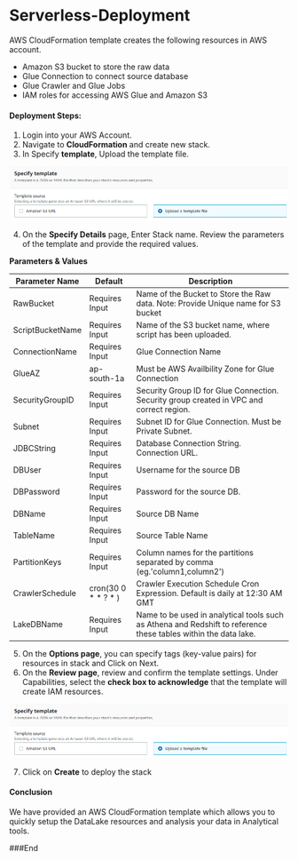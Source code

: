 # Serverless-Deployment

AWS CloudFormation template creates the following resources in AWS account.

- Amazon S3 bucket to store the raw data
- Glue Connection to connect source database
- Glue Crawler and Glue Jobs
- IAM roles for accessing AWS Glue and Amazon S3


#### Deployment Steps:
1.	Login into your AWS Account.
2.	Navigate to **CloudFormation** and create new stack.
3.	In Specify **template**, Upload the template file.

![template]( https://github.com/1CloudHub/Azure-AKS/blob/master/AWS%20Images/capture-1.png )


4.	On the **Specify Details** page, Enter Stack name. Review the parameters of the template and provide the required values.

**Parameters & Values**

|  Parameter Name | Default   | Description  |
| ------------------- | ---------- | ------------- |
|  RawBucket | Requires Input  | Name of the Bucket to Store the Raw data. Note: Provide Unique name for S3 bucket|
|  ScriptBucketName | Requires Input  | Name of the S3 bucket name, where script has been uploaded.   |
|  ConnectionName |  Requires Input | Glue Connection Name  |
| GlueAZ  | ap-south-1a   | Must be AWS Availbility Zone for Glue Connection   |
|SecurityGroupID | Requires Input | Security Group ID for Glue Connection. Security group created in VPC and correct region.|
|Subnet|Requires Input | Subnet ID for Glue Connection. Must be Private Subnet. |
|JDBCString | Requires Input | Database Connection String. Connection URL. |
|DBUser | Requires Input | Username for the source DB |
|DBPassword | Requires Input  |Password for the source DB.  |
|DBName | Requires Input |  Source DB Name  |
|TableName  | Requires Input  | Source Table Name |
|PartitionKeys  | Requires Input  | Column names for the partitions separated by comma (eg.'column1,column2') |
|CrawlerSchedule  | cron(30 0 * * ? * ) | Crawler Execution Schedule Cron Expression. Default is daily at 12:30 AM GMT  |
|LakeDBName | Requires Input  | Name to be used in analytical tools such as Athena and Redshift to reference these tables within the data lake.|


5.	On the **Options page**, you can specify tags (key-value pairs) for resources in stack and Click on Next.
6.	On the **Review page**, review and confirm the template settings. Under Capabilities, select the **check box to acknowledge** that the template will create IAM resources.

![Checkbox]( https://github.com/1CloudHub/Azure-AKS/blob/master/AWS%20Images/capture-1.png )

7.	Click on **Create** to deploy the stack

#### **Conclusion**

We have provided an AWS CloudFormation template which allows you to quickly setup the DataLake resources and analysis your data in Analytical tools.


###End
